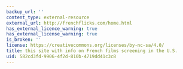 ```yaml
---
backup_url: ''
content_type: external-resource
external_url: http://frenchflicks.com/home.html
has_external_licence_warning: true
has_external_license_warning: true
is_broken: ''
license: https://creativecommons.org/licenses/by-nc-sa/4.0/
title: this site with info on French films screening in the U.S.
uid: 582cd3fd-9906-4f2d-810b-4719dd41c3c8
---
```

